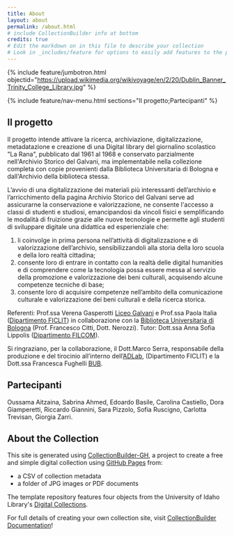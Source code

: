 ```yaml
---
title: About
layout: about
permalink: /about.html
# include CollectionBuilder info at bottom
credits: true
# Edit the markdown on in this file to describe your collection
# Look in _includes/feature for options to easily add features to the page
---
```


{% include feature/jumbotron.html objectid="https://upload.wikimedia.org/wikivoyage/en/2/20/Dublin_Banner_Trinity_College_Library.jpg" %}

{% include feature/nav-menu.html sections="Il progetto;Partecipanti" %}

## Il progetto

Il progetto intende attivare la ricerca, archiviazione, digitalizzazione, metadatazione e creazione di una Digital library del giornalino scolastico "La Rana", pubblicato dal 1961 al 1968 e conservato parzialmente nell'Archivio Storico del Galvani, ma implementabile nella collezione completa con copie provenienti dalla Biblioteca Universitaria di Bologna e dall'Archivio della biblioteca stessa.

L’avvio di una digitalizzazione dei materiali più interessanti dell’archivio e l’arricchimento della pagina Archivio Storico del Galvani serve ad assicurarne la conservazione e valorizzazione, ne consente l'accesso a classi di studenti e studiosi, emancipandosi da vincoli fisici e semplificando le modalità di fruizione grazie alle nuove tecnologie e permette agli studenti di sviluppare digitale una didattica ed esperienziale che:
1. li coinvolge in prima persona nell’attività di digitalizzazione e di valorizzazione dell’archivio, sensibilizzandoli alla storia della loro scuola e della loro realtà cittadina;
2. consente loro di entrare in contatto con la realtà delle digital humanities e di comprendere come la tecnologia possa essere messa al servizio della promozione e valorizzazione dei beni culturali, acquisendo alcune competenze tecniche di base;
3. consente loro di acquisire competenze nell’ambito della comunicazione culturale e valorizzazione dei beni culturali e della ricerca storica.

Referenti: Prof.ssa Verena Gasperotti [Liceo Galvani](https://www.liceogalvani.edu.it/) e Prof.ssa Paola Italia ([Dipartimento FICLIT](ficlit.unibo.it/)) in collaborazione con la [Biblioteca Universitaria di Bologna](bub.unibo.it/) (Prof. Francesco Citti, Dott. Nerozzi). Tutor: Dott.ssa Anna Sofia Lippolis ([Dipartimento FILCOM](https://dfc.unibo.it/it)).

Si ringraziano, per la collaborazione, il Dott.Marco Serra, responsabile della produzione e del tirocinio all’interno dell’[ADLab](https://site.unibo.it/adlab/it), (Dipartimento FICLIT) e la Dott.ssa Francesca Fughelli [BUB](bub.unibo.it/).

## Partecipanti

Oussama Aitzaina, Sabrina Ahmed, Edoardo Basile, Carolina Castiello, Dora Giamperetti, Riccardo Giannini, Sara Pizzolo, Sofia Ruscigno, Carlotta Trevisan, Giorgia Zarri.


## About the Collection

This site is generated using [CollectionBuilder-GH](https://collectionbuilding.github.io/gh/), a project to create a free and simple digital collection using [GitHub Pages](https://pages.github.com/) from:

- a CSV of collection metadata
- a folder of JPG images or PDF documents

The template repository features four objects from the University of Idaho Library's [Digital Collections](https://www.lib.uidaho.edu/digital).

For full details of creating your own collection site, visit [CollectionBuilder Documentation](https://collectionbuilder.github.io/cb-docs/)!
